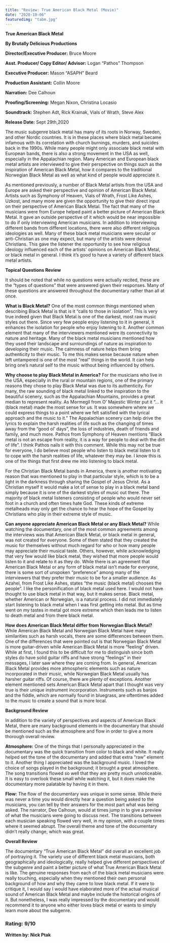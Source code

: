 ```yaml
---
title: "Review: True American Black Metal (Movie)"
date: "2020-10-06"
featuredimg: "tabm.jpg"
---
```


**True American Black Metal**

**By Brutally Delicious Productions**

**Director/Executive Producer:** Bruce Moore

**Asst. Producer/ Copy Editor/ Advisor:** Logan “Pathos” Thompson

**Executive Producer:** Mason “ASAPH” Beard

**Production Assistant:** Collin Moore

**Narration:** Dee Calhoun

**Proofing/Screening:** Megan Nixon, Christina Locasio

**Soundtrack:** Stephen Adt, Rick Krainak, Vials of Wrath, Steve Alex

**Release Date:** Sept 29th,2020

The music subgenre black metal has many of its roots in Norway, Sweden, and other Nordic countries. It is in these places where black metal became infamous with its correlation with church burnings, murders, and suicides back in the 1990s. While many people might only associate black metal with European bands, there is also a strong movement in the USA as well, especially in the Appalachian region. Many American and European black metal artists are interviewed to give their perspective on things such as the inspiration of American Black Metal, how it compares to the traditional Norwegian Black Metal as well as what kind of people would appreciate it.

As mentioned previously, a number of Black Metal artists from the USA and Europe are asked their perspective and opinion of American Black Metal. Artists such as Symphony of Heaven, Vials of Wrath, Frost Like Ashes, Uzkost, and many more are given the opportunity to give their direct input on their perspective of American Black Metal. The fact that many of the musicians were from Europe helped paint a better picture of American Black Metal. It gave an outside perspective of it which would be near impossible to do if only interviewing American musicians. In addition to interviewing different bands from different locations, there were also different religious ideologies as well. Many of these black metal musicians were secular or anti-Christian as one may expect, but many of the artists were devout Christians. This gave the listener the opportunity to see how religious ideology influenced each of the artists' opinions on American Black Metal, or black metal in general. I think it’s good to have a variety of different black metal artists.

**Topical Questions Review**

It should be noted that while no questions were actually recited, these are the “types of questions” that were answered given their responses. Many of these questions are answered throughout the documentary rather than all at once.

**What is Black Metal?** One of the most common things mentioned when describing Black Metal is that is it “calls to those in isolation”. This is very true indeed given that Black Metal is one of the darkest, most raw music styles out there. Since very few people enjoy listening to it in general, it enhances the isolation for people who enjoy listening to it. Another common element that many of the interviewers mentioned were its connectivity to nature and heritage. Many of the black metal musicians mentioned how they used their landscape and surroundings of nature as inspiration to developing their music. The calmness of nature helps them bring authenticity to their music. To me this makes sense because nature when left untampered is one of the most “real” things in the world. It can help bring one’s natural self to the music without being influenced by others.

**Why choose to play Black Metal in America?** For the musicians who live in the USA, especially in the rural or mountain regions, one of the primary reasons they chose to play Black Metal was due to its authenticity. For many, the raw sounding of black metal linked to the inspiration to the beautiful scenery, such as the Appalachian Mountains, provides a great median to represent reality. As Mormegil from O’ Majestic Winter put it “… it (black metal) made the most sense for us. It was somewhere where we could express things to a point where we felt satisfied with the lyrical approach and the music to it.” The Appalachian scenery can help drive the lyrics to explain the harsh realities of life such as the changing of times away from the “good ol’ days”, the loss of industries, death of friends and family, and much more. Pathos from Symphony of Heaven mentions “Black metal is not an escape from reality, it is a way for people to deal with the dirt of life”. I think Pathos nails it with this comment. While this may not be true for everyone, I do believe most people who listen to black metal listen to it to cope with the harsh realities of life, whatever they may be. I know this is one of the things that first drew me into listening to black metal.

For the Christian Black Metal bands in America, there is another motivating reason that was mentioned to play in that particular style, which is to be a light in the darkness through sharing the Gospel of Jesus Christ. As a Christian myself it would make a lot of sense to play in a black metal band simply because it is one of the darkest styles of music out there. The majority of black metal listeners consisting of people who would never set foot in a church and often times hate God. These kinds of extreme metalheads may only get the chance to hear the hope of the Gospel by Christians who play in their extreme style of music.

**Can anyone appreciate American Black Metal or any Black Metal?** While watching the documentary, one of the most common agreements among the interviews was that American Black Metal, or black metal in general, was not created for everyone. Some of them stated that they created the music for themselves without much regard for who or how many people may appreciate their musical taste. Others, however, while acknowledging that very few would like black metal, they wished that more people would listen to it and relate to it as they do. While there is an agreement that American Black Metal or any form of black metal isn’t made for everyone, there is some sort of unspoken “preference” among many of the interviewers that they prefer their music to be for a smaller audience. As Azahel, from Frost Like Ashes, states “the music (black metal) chooses the people”. I like the personification of black metal used here. I would not have thought to use black metal in that way, but it makes sense. Black metal, whether American or Norwegian, is a natural process. I did not immediately start listening to black metal when I was first getting into metal. But as time went on my tastes in metal got more extreme which then leads me to listen to death metal and from there black metal.

**How does American Black Metal differ from Norwegian Black Metal?** While American Black Metal and Norwegian Black Metal have many similarities such as harsh vocals, there are some differences between them. One of the differences that were pointed out is that Norwegian Black Metal is more guitar-driven while American Black Metal is more “feeling” driven. While at first, I found this to be difficult for me to distinguish since both styles do have solid guitar riffs and have strong “feelings” in their messages, I later saw where they are coming from. In general, American Black Metal provides more atmospheric elements such as nature incorporated in their music, while Norwegian Black Metal usually has harsher guitar riffs. Of course, there are plenty of exceptions. Another element mentioned sets American Black Metal apart that I thought was very true is their unique instrument incorporation. Instruments such as banjos and the fiddle, which are normally found in bluegrass, are oftentimes added to the music to create a sound that is more local.

**Background Review**

In addition to the variety of perspectives and aspects of American Black Metal, there are many background elements in the documentary that should be mentioned such as the atmosphere and flow in order to give a more thorough overall review.

**Atmosphere:** One of the things that I personally appreciated in the documentary was the quick transition from color to black and white. It really helped set the tone of the documentary and added that extra “raw” element to it. Another thing I appreciated was the background music. I loved the choice of songs played in the background; it brought a great atmosphere. The song transitions flowed so well that they are pretty much unnoticeable. It is easy to overlook these small while watching it, but it does make the documentary more palatable by having it in there.

**Flow:** The flow of the documentary was unique in some sense. While there was never a time you would directly hear a question being asked to the musicians, you can tell by their answers for the most part what was being asked. The narrator, Dee Calhoun, would at times jump in to give a preview of what the musicians were going to discuss next. The transitions between each musician speaking flowed very well, in my opinion, with a couple times where it seemed abrupt. The overall theme and tone of the documentary didn’t really change, which was great.

**Overall Review**

The documentary “True American Black Metal” did overall an excellent job of portraying it. The variety use of different black metal musicians, both geographically and ideologically, really helped give different perspectives of the subgenre and paint a better picture of what True American Black Metal is like. The genuine responses from each of the black metal musicians were really touching, especially when they mentioned their own personal background of how and why they came to love black metal. If it were to critique it, I would say I would have elaborated more of the actual musical sound of American Black Metal and maybe include the historical origins of it. But nonetheless, I was really impressed by the documentary and would recommend it to anyone who either loves black metal or wants to simply learn more about the subgenre.

### **Rating:** 9/10

**Written by: Nick Ptak**
